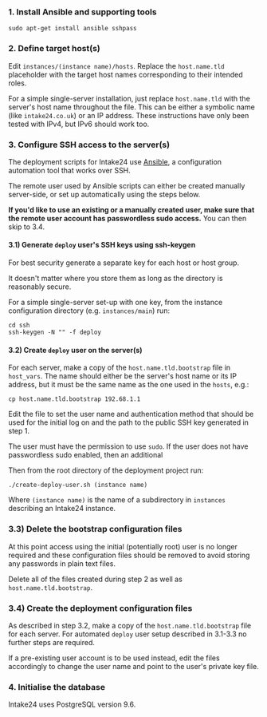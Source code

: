 ### 1. Install Ansible and supporting tools

    sudo apt-get install ansible sshpass

### 2. Define target host(s)

Edit `instances/(instance name)/hosts`. Replace the `host.name.tld` placeholder
with the target host names corresponding to their intended roles.

For a simple single-server installation, just replace `host.name.tld` with the
server's host name throughout the file. This can be either a symbolic name 
(like `intake24.co.uk`) or an IP address. These instructions have only been 
tested with IPv4, but IPv6 should work too.

### 3. Configure SSH access to the server(s)

The deployment scripts for Intake24 use [Ansible](https://docs.ansible.com/), 
a configuration automation tool that works over SSH. 

The remote user used by Ansible scripts can either be created manually server-side, 
or set up automatically using the steps below.

**If you'd like to use an existing or a manually created user, make sure that 
the remote user account has passwordless sudo access.** You can then skip to 3.4.

#### 3.1) Generate `deploy` user's SSH keys using ssh-keygen

For best security generate a separate key for each host or host group. 

It doesn't matter where you store them as long as the directory is reasonably 
secure.

For a simple single-server set-up with one key, from the instance configuration 
directory (e.g. `instances/main`) run:

    cd ssh
    ssh-keygen -N "" -f deploy
   

#### 3.2) Create `deploy` user on the server(s)

For each server, make a copy of the `host.name.tld.bootstrap` file in `host_vars`. 
The name should either be the server's host name or its IP address, but it must 
be the same name as the one used in the `hosts`, e.g.:

    cp host.name.tld.bootstrap 192.68.1.1

Edit the file to set the user name and authentication method that should be used 
for the initial log on and the path to the public SSH key generated in step 1.

The user must have the permission to use `sudo`. If the user does not have
passwordless sudo enabled, then an additional 

Then from the root directory of the deployment project run:

    ./create-deploy-user.sh (instance name)

Where `(instance name)` is the name of a subdirectory in `instances` describing 
an Intake24 instance.

### 3.3) Delete the bootstrap configuration files

At this point access using the initial (potentially root) user is no longer
required and these configuration files should be removed to avoid storing any
passwords in plain text files.

Delete all of the files created during step 2 as well as `host.name.tld.bootstrap`.

### 3.4) Create the deployment configuration files

As described in step 3.2, make a copy of the `host.name.tld.bootstrap` file for each
server. For automated `deploy` user setup described in 3.1-3.3 no further steps
are required.

If a pre-existing user account is to be used instead, edit the files accordingly 
to change the user name and point to the user's private key file.

### 4. Initialise the database

Intake24 uses PostgreSQL version 9.6. 